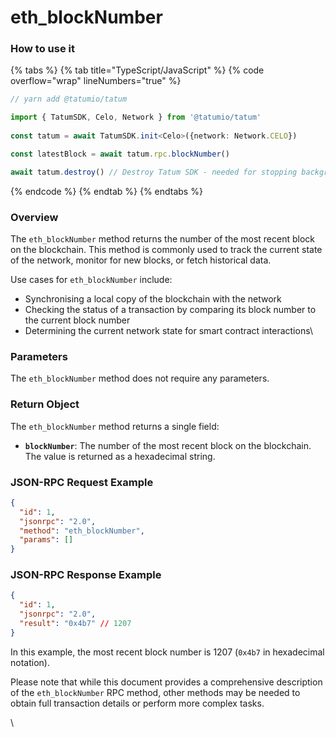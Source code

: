 # eth\_blockNumber

### How to use it

{% tabs %}
{% tab title="TypeScript/JavaScript" %}
{% code overflow="wrap" lineNumbers="true" %}
```typescript
// yarn add @tatumio/tatum

import { TatumSDK, Celo, Network } from '@tatumio/tatum'
  
const tatum = await TatumSDK.init<Celo>({network: Network.CELO})

const latestBlock = await tatum.rpc.blockNumber()

await tatum.destroy() // Destroy Tatum SDK - needed for stopping background jobs
```
{% endcode %}
{% endtab %}
{% endtabs %}

### Overview

The `eth_blockNumber` method returns the number of the most recent block on the blockchain. This method is commonly used to track the current state of the network, monitor for new blocks, or fetch historical data.

Use cases for `eth_blockNumber` include:

* Synchronising a local copy of the blockchain with the network
* Checking the status of a transaction by comparing its block number to the current block number
* Determining the current network state for smart contract interactions\


### Parameters

The `eth_blockNumber` method does not require any parameters.

### Return Object

The `eth_blockNumber` method returns a single field:

* **`blockNumber`**: The number of the most recent block on the blockchain. The value is returned as a hexadecimal string.

### JSON-RPC Request Example

```json
{
  "id": 1,
  "jsonrpc": "2.0",
  "method": "eth_blockNumber",
  "params": []
}
```

### JSON-RPC Response Example

```json
{
  "id": 1,
  "jsonrpc": "2.0",
  "result": "0x4b7" // 1207
}
```

In this example, the most recent block number is 1207 (`0x4b7` in hexadecimal notation).

Please note that while this document provides a comprehensive description of the `eth_blockNumber` RPC method, other methods may be needed to obtain full transaction details or perform more complex tasks. 

\
